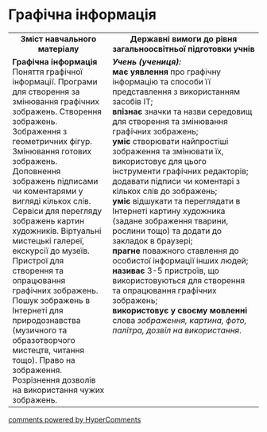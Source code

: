 <div id="hypercomments_widget" class="js-hypercomments-widget invisible"></div>

Графічна інформація
=============================================

<table>
  <tr>
    <td width="40%" align="center"><b>Зміст навчального матеріалу<b></td>
    <td width="60%" align="center"><b>Державні вимоги до рівня загальноосвітньої підготовки учнів</b></td>
  </tr>
  <tr>
    <td width="40%" style="vertical-align:top !important;">
    <b>Графічна інформація</b><br>
Поняття графічної інформації. Програми для створення за змінювання графічних зображень. Створення зображень. <br>
Зображення з геометричних фігур. Змінювання готових зображень. <br>
Доповнення зображень підписами чи коментарями у вигляді кількох слів. <br>
Сервіси для перегляду зображень картин художників. Віртуальні мистецькі галереї, екскурсії до музеїв.<br>
Пристрої для створення та опрацювання графічних зображень.<br>
Пошук зображень в Інтернеті для природознавства (музичного та образотворчого мистецтв, читання тощо). Право на зображення. Розрізнення дозволів на використання чужих зображень.<br>
    </td>
    <td width="60%" style="vertical-align:top !important;">
    <i><b>Учень (учениця):</b></i><br>
<b>має уявлення</b> про графічну інформацію та способи її представлення з використанням засобів ІТ;<br>
<b>впізнає</b> значки та назви середовищ для створення та змінювання графічних зображень;<br>
<b>уміє</b> створювати найпростіші зображення та змінювати їх, використовує для цього інструменти графічних редакторів;
додавати підписи чи коментарі з кількох слів до зображень;<br>
<b>уміє</b> відшукати та переглядати в Інтернеті картину художника (задане зображення тварини, рослини тощо) та додати до закладок в браузері; <br>
<b>прагне</b> поважного ставлення до особистої інформації інших людей;<br>
<b>називає</b> 3-5 пристроїв, що використовуються для створення та опрацювання графічних зображень;<br>
<b>використовує у своєму мовленні</b> слова <i>зображення, картина, фото, палітра, дозвіл на використання</i>.<br></td>
  </tr>
</table>

<div class="js-hypercomments-container">
<a href="http://hypercomments.com" class="hc-link" title="comments widget">comments powered by HyperComments</a>
</div>